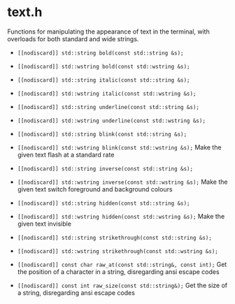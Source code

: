 # text.h
Functions for manipulating the appearance of text in the terminal, with
overloads for both standard and wide strings.


* `[[nodiscard]] std::string bold(const std::string &s);`
* `[[nodiscard]] std::wstring bold(const std::wstring &s);`
* `[[nodiscard]] std::string italic(const std::string &s);`
* `[[nodiscard]] std::wstring italic(const std::wstring &s);`
* `[[nodiscard]] std::string underline(const std::string &s);`
* `[[nodiscard]] std::wstring underline(const std::wstring &s);`

* `[[nodiscard]] std::string blink(const std::string &s);`
* `[[nodiscard]] std::wstring blink(const std::wstring &s);`
Make the given text flash at a standard rate

* `[[nodiscard]] std::string inverse(const std::string &s);`
* `[[nodiscard]] std::wstring inverse(const std::wstring &s);`
Make the given text switch foreground and background colours

* `[[nodiscard]] std::string hidden(const std::string &s);`
* `[[nodiscard]] std::wstring hidden(const std::wstring &s);`
Make the given text invisible

* `[[nodiscard]] std::string strikethrough(const std::string &s);`
* `[[nodiscard]] std::wstring strikethrough(const std::wstring &s);`

* `[[nodiscard]] const char raw_at(const std::string&, const int);`
Get the position of a character in a string, disregarding ansi escape codes

* `[[nodiscard]] const int raw_size(const std::string&);`
Get the size of a string, disregarding ansi escape codes
